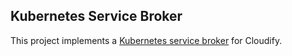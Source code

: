## Kubernetes Service Broker

This project implements a [Kubernetes service broker](https://kubernetes.io/docs/concepts/service-catalog/) for Cloudify.  
